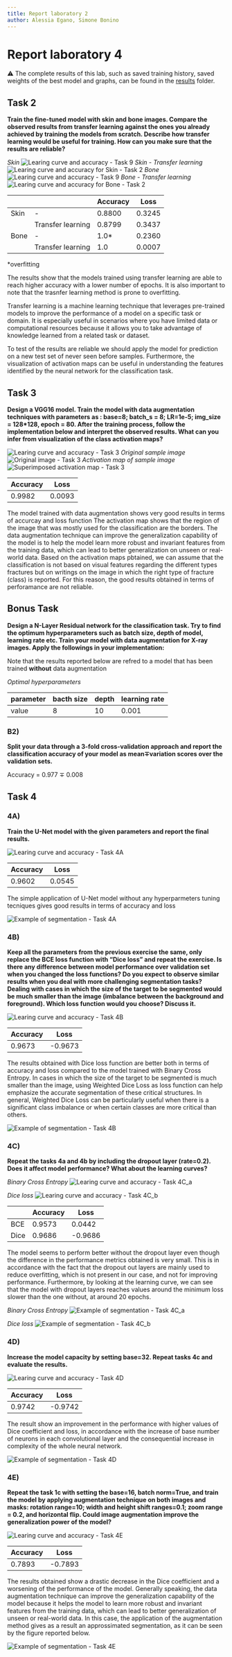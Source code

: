 ```yaml
---
title: Report laboratory 2
author: Alessia Egano, Simone Bonino
---
```


# Report laboratory 4

⚠️ The complete results of this lab, such as saved training history, saved weights of the best model and graphs, can be found in the [results](/Lab4/results) folder.

## Task 2

**Train the fine-tuned model with skin and bone images. Compare the observed results from transfer learning against the ones you already achieved by training the models from scratch. Describe how transfer learning would be useful for training. How can you make sure that the results are reliable?**

*Skin*
![Learing curve and accuracy - Task 9](/Lab3/results/task9/loss-accuracy_skin.png)
*Skin - Transfer learning*
![Learing curve and accuracy for Skin - Task 2](/Lab4/results/task2/loss-accuracy_skin.png)
*Bone*
![Learing curve and accuracy - Task 9](/Lab3/results/task9/loss-accuracy_bone.png)
*Bone - Transfer learning*
![Learing curve and accuracy for Bone - Task 2](/Lab4/results/task2/loss-accuracy_bone.png)

|        |                 |Accuracy  |Loss      |
|--------|-----------------|-----------|----------|
|    Skin|               - |     0.8800|    0.3245|
|        |Transfer learning|     0.8799|    0.3437|
|    Bone|               - |       1.0*|    0.2360|
|        |Transfer learning|        1.0|    0.0007|

*overfitting

The results show that the models trained using transfer learning are able to reach higher accuracy with a lower number of epochs. It is also important to note that the trasnfer learning method is prone to overfitting.

Transfer learning is a machine learning technique that leverages pre-trained models to improve the performance of a model on a specific task or domain. It is especially useful in scenarios where you have limited data or computational resources because it allows you to take advantage of knowledge learned from a related task or dataset.

To test of the results are reliable we should apply the model for prediction on a new test set of never seen before samples. Furthermore, the visualization of activation maps can be useful in understanding the features identified by the neural network for the classification task.

## Task 3

**Design a VGG16 model. Train the model with data augmentation techniques with parameters as : base=8; batch_s = 8; LR=1e-5; img_size = 128*128, epoch = 80. After the training process, follow the implementation below and interpret the observed results. What can you infer from visualization of the class activation maps?**

![Learing curve and accuracy - Task 3](/Lab4/results/task3/loss-accuracy.png)
*Original sample image*
![Original image - Task 3](/Lab4/results/task3/activation_maps.png)
*Activation map of sample image*
![Superimposed activation map - Task 3](/Lab4/results/task3/superimposed_activation_maps.png)

|Accuracy  |Loss      |
|----------|----------|
|    0.9982|    0.0093|

The model trained with data augmentation shows very good results in terms of accurcay and loss function
The activation map shows that the region of the image that was mostly used for the classification are the borders.
The data augmentation technique can improve the generalization capability of the model is to help the model learn more robust and invariant features from the training data, which can lead to better generalization on unseen or real-world data.
Based on the activation maps pbtained, we can assume that the classification is not based on visual features regarding the different types fractures but on writings on the image in which the right type of fracture (class) is reported. For this reason, the good results obtained in terms of perforamance are not reliable.

## Bonus Task

**Design a N-Layer Residual network for the classification task. Try to find the optimum hyperparameters such as batch size, depth of model, learning rate etc. Train your model with data augmentation for X-ray images. Apply the followings in your implementation:**

Note that the results reported below are refred to a model that has been trained **without** data augmentation

*Optimal hyperparameters*

| parameter| bacth size| depth| learning rate|
|----------|-----------|------|--------------|
|     value|          8|    10|         0.001|

### B2)

**Split your data through a 3-fold cross-validation approach and report the classification accuracy of your model as mean∓variation scores over the validation sets.**

Accuracy = 0.977 ∓ 0.008

## Task 4

### 4A)

**Train the U-Net model with the given parameters and report the final results.**

![Learing curve and accuracy - Task 4A](/Lab4/results/task4/loss-accuracy_a.png)

|Accuracy  |Loss      |
|----------|----------|
|    0.9602|    0.0545|

The simple application of U-Net model without any hyperparmeters tuning tecniques gives good results in terms of accuracy and loss

![Example of segmentation - Task 4A](/Lab4/results/task4/segmentation_example_a.png)

### 4B)

**Keep all the parameters from the previous exercise the same, only replace the BCE loss function with “Dice loss” and repeat the exercise. Is there any difference between model performance over validation set when you changed the loss functions? Do you expect to observe similar results when you deal with more challenging segmentation tasks? Dealing with cases in which the size of the target to be segmented would be much smaller than the image (imbalance between the background and foreground). Which loss function would you choose? Discuss it.**

![Learing curve and accuracy - Task 4B](/Lab4/results/task4/loss-accuracy_b.png)

|Accuracy  |Loss      |
|----------|----------|
|    0.9673|   -0.9673|

The results obtained with Dice loss function are better both in terms of accuracy and loss compared to the model trained with Binary Cross Entropy.
In cases in which the size of the target to be segmented is much smaller than the image, using Weighted Dice Loss as loss function can help emphasize the accurate segmentation of these critical structures. In general, Weighted Dice Loss can be particularly useful when there is a significant class imbalance or when certain classes are more critical than others.

![Example of segmentation - Task 4B](/Lab4/results/task4/segmentation_example_b.png)

### 4C)

**Repeat the tasks 4a and 4b by including the dropout layer (rate=0.2). Does it affect model performance? What about the learning curves?**

*Binary Cross Entropy*
![Learing curve and accuracy - Task 4C_a](/Lab4/results/task4/loss-accuracy_c_a.png)

*Dice loss*
![Learing curve and accuracy - Task 4C_b](/Lab4/results/task4/loss-accuracy_c_b.png)

|     |Accuracy  |Loss      |
|-----|----------|----------|
|  BCE|    0.9573|    0.0442|
| Dice|    0.9686|   -0.9686|

The model seems to perform better without the dropout layer even though the difference in the performance metrics obtained is very small. This is in accordance with the fact that the dropout out layers are mainly used to reduce overfitting, which is not present in our case, and not for improving performance.
Furthermore, by looking at the learning curve, we can see that the model with dropout layers reaches values around the minimum loss slower than the one without, at around 20 epochs.

*Binary Cross Entropy*
![Example of segmentation - Task 4C_a](/Lab4/results/task4/segmentation_example_c_a.png)

*Dice loss*
![Example of segmentation - Task 4C_b](/Lab4/results/task4/segmentation_example_c_b.png)

### 4D)

**Increase the model capacity by setting base=32. Repeat tasks 4c and evaluate the results.**

![Learing curve and accuracy - Task 4D](/Lab4/results/task4/loss-accuracy_d.png)

|Accuracy  |Loss      |
|----------|----------|
|    0.9742|   -0.9742|

The result show an improvement in the performance with higher values of Dice coefficient and loss, in accordance with the increase of base number of neurons in each convolutional layer and the consequential increase in complexity of the whole neural network.

![Example of segmentation - Task 4D](/Lab4/results/task4/segmentation_example_d.png)

### 4E)

**Repeat the task 1c with setting the base=16, batch norm=True, and train the model by applying augmentation technique on both images and masks: rotation range=10; width and height shift ranges=0.1; zoom range = 0.2, and horizontal flip. Could image augmentation improve the generalization power of the model?**

![Learing curve and accuracy - Task 4E](/Lab4/results/task4/loss-accuracy_e.png)

|Accuracy  |Loss      |
|----------|----------|
|    0.7893|   -0.7893|

The results obtained show a drastic decrease in the Dice coefficient and a worsening of the performance of the model.
Generally speaking, the data augmentation technique can improve the generalization capability of the model because it helps the model to learn more robust and invariant features from the training data, which can lead to better generalization of unseen or real-world data.
In this case, the application of the augmentation method gives as a result an approssimated segmentation, as it can be seen by the figure reported below.

![Example of segmentation - Task 4E](/Lab4/results/task4/segmentation_example_e.png)
